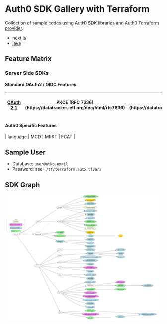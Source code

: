# Auth0 SDK Gallery with Terraform

Collection of sample codes using [Auth0 SDK libraries](https://auth0.com/docs/libraries)
and [Auth0 Terraform provider](https://registry.terraform.io/providers/auth0/auth0/latest/docs).

* [next.js](./next.js/readme.md)
* [java](./java/readme.md)

## Feature Matrix

### Server Side SDKs

#### Standard OAuth2 / OIDC Features

<table>
<thead>
    <tr>
        <th>
            <a href="https://datatracker.ietf.org/doc/draft-ietf-oauth-v2-1/">OAuth 2.1</a>
        </th>
<th>
PKCE [RFC 7636](https://datatracker.ietf.org/doc/html/rfc7636)
</th>
<th>
DAG [RFC 8628](https://datatracker.ietf.org/doc/html/rfc8628)
</th>
<th>
PAR [RFC 9126](https://datatracker.ietf.org/doc/rfc9126/)
</th>
<th>
JAR [RFC 9101](https://datatracker.ietf.org/doc/html/rfc9101)
</th>
<th>
RAR [RFC 9396](https://datatracker.ietf.org/doc/html/rfc9396)
</th>
<th>
TE [RFC 8693](https://datatracker.ietf.org/doc/html/rfc8693)
</th>
<th>
DPoP [RFC 9449](https://datatracker.ietf.org/doc/html/rfc9449)
</th>
<th>
mTLS [RFC 8705](https://datatracker.ietf.org/doc/html/rfc8705)
</th>
<th>
[CIBA](https://openid.net/specs/openid-client-initiated-backchannel-authentication-core-1_0.html)
</th>
<th>
[BCLO](https://openid.net/specs/openid-connect-backchannel-1_0.html)
</th>
<th>
</th>
<th>
</th>
    </tr>
</thead>
</table>


#### Auth0 Specific Features

| language | MCD | MRRT | FCAT |

## Sample User

* Database: `user@atko.email`
* Password: see `./tf/terraform.auto.tfvars`

## SDK Graph

![SDK graph](./graph/authentication.png)